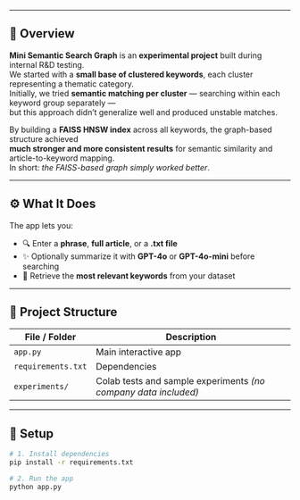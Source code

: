 
---

## 🧠 Overview

**Mini Semantic Search Graph** is an **experimental project** built during internal R&D testing.  
We started with a **small base of clustered keywords**, each cluster representing a thematic category.  
Initially, we tried **semantic matching per cluster** — searching within each keyword group separately —  
but this approach didn’t generalize well and produced unstable matches.  

By building a **FAISS HNSW index** across all keywords, the graph-based structure achieved  
**much stronger and more consistent results** for semantic similarity and article-to-keyword mapping.  
In short: *the FAISS-based graph simply worked better*.

---

## ⚙️ What It Does

The app lets you:
- 🔍 Enter a **phrase**, **full article**, or a **.txt file**
- ✨ Optionally summarize it with **GPT-4o** or **GPT-4o-mini** before searching
- 🧾 Retrieve the **most relevant keywords** from your dataset

---

## 📁 Project Structure

| File / Folder | Description |
|----------------|-------------|
| `app.py` | Main interactive app |
| `requirements.txt` | Dependencies |
| `experiments/` | Colab tests and sample experiments *(no company data included)* |

---

## 🚀 Setup

```bash
# 1. Install dependencies
pip install -r requirements.txt

# 2. Run the app
python app.py
